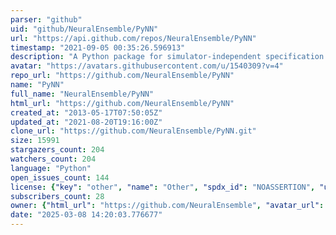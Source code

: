 ```yaml
---
parser: "github"
uid: "github/NeuralEnsemble/PyNN"
url: "https://api.github.com/repos/NeuralEnsemble/PyNN"
timestamp: "2021-09-05 00:35:26.596913"
description: "A Python package for simulator-independent specification of neuronal network models."
avatar: "https://avatars.githubusercontent.com/u/1540309?v=4"
repo_url: "https://github.com/NeuralEnsemble/PyNN"
name: "PyNN"
full_name: "NeuralEnsemble/PyNN"
html_url: "https://github.com/NeuralEnsemble/PyNN"
created_at: "2013-05-17T07:50:05Z"
updated_at: "2021-08-20T19:16:00Z"
clone_url: "https://github.com/NeuralEnsemble/PyNN.git"
size: 15991
stargazers_count: 204
watchers_count: 204
language: "Python"
open_issues_count: 144
license: {"key": "other", "name": "Other", "spdx_id": "NOASSERTION", "url": null, "node_id": "MDc6TGljZW5zZTA="}
subscribers_count: 28
owner: {"html_url": "https://github.com/NeuralEnsemble", "avatar_url": "https://avatars.githubusercontent.com/u/1540309?v=4", "login": "NeuralEnsemble", "type": "Organization"}
date: "2025-03-08 14:20:03.776677"
---
```

